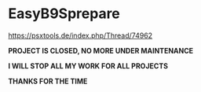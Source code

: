 # EasyB9Sprepare
https://psxtools.de/index.php/Thread/74962

**PROJECT IS CLOSED, NO MORE UNDER MAINTENANCE**

**I WILL STOP ALL MY WORK FOR ALL PROJECTS**

**THANKS FOR THE TIME**
